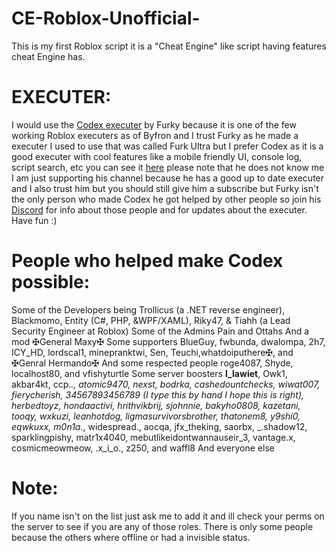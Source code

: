# CE-Roblox-Unofficial-
This is my first Roblox script it is a "Cheat Engine" like script having features cheat Engine has.
# EXECUTER:
I would use the [Codex executer](https://codex.lol) by Furky because it is one of the few working Roblox executers as of Byfron and I trust Furky as he made a executer I used to use that was called Furk Ultra but I prefer Codex as it is a good executer with cool features like a mobile friendly UI, console log, script search, etc you can see it [here](https://www.youtube.com/watch?v=v_wiLO_XLNs) please note that he does not know me I am just supporting his channel because he has a good up to date executer and I also trust him but you should still give him a subscribe but Furky isn't the only person who made Codex he got helped by other people so join his [Discord](https://dicord.gg/robloxexploits) for info about those people and for updates about the executer.
Have fun :)
# People who helped make Codex possible:
Some of the Developers being Trollicus (a .NET reverse engineer), Blackmomo, Entity (C#, PHP, &WPF/XAML), Riky47, & Tiahh (a Lead Security Engineer at Roblox)
Some of the Admins Pain and Ottahs
And a mod ✠General Maxy✠
Some supporters BlueGuy, fwbunda, dwalompa, 2h7, ICY_HD, lordscal1, minepranktwi, Sen, Teuchi,whatdoiputhere✠, and ✠Genral Hermando✠
And some respected people roge4087, Shyde, localhost80, and vfishyturtle
Some server boosters __l_lawiet__, Owk1, akbar4kt, ccp._., atomic9470, nexst, bodrka, cashedountchecks, wiwat007, fierycherish, 34567893456789 (I type this by hand I hope this is right), herbedtoyz, hondaactivi, hrithvikbrij, sjohnnie, bakyho0808, kazetani, tooqy, wxkuzi, leanhotdog, ligmasurvivorsbrother, thatonem8, y9shi0, eqwkuxx, m0n1a._, widespread., aocqa, jfx_theking, saorbx, _.shadow12, sparklingpishy, matr1x4040, mebutlikeidontwannauseir_3, vantage.x, cosmicmeowmeow, .x_i_o., z250, and waffl8
And everyone else
# Note:
If you name isn't on the list just ask me to add it and ill check your perms on the server to see if you are any of those roles. There is only some people because the others where offline or had a invisible status.

